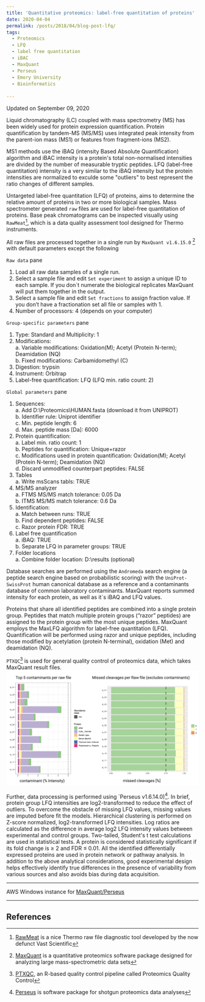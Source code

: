 ```yaml
---
title: 'Quantitative proteomics: label-free quantitation of proteins'
date: 2020-04-04
permalink: /posts/2018/04/blog-post-lfq/
tags:
  - Proteomics
  - LFQ
  - label free quantitation
  - iBAC
  - MaxQuant
  - Perseus
  - Emory University
  - Bioinformatics

---
```

Updated on September 09, 2020  

Liquid chromatography (LC) coupled with mass spectrometry (MS) has been widely used for protein expression quantification. Protein quantification by tandem-MS (MS/MS) uses integrated peak intensity from the parent-ion mass (MS1) or features from fragment-ions (MS2).  

MS1 methods use the iBAQ (intensity Based Absolute Quantification) algorithm and iBAC intensity is a protein's total non-normalised intensities are divided by the number of measurable tryptic peptides. LFQ (label-free quantitation) intensity is a very similar to the iBAQ intensity but the protein intensities are normalized to exculde some "outliers" to best represent the ratio changes of different samples. 

Untargeted label-free quantitation (LFQ) of proteins, aims to determine the relative amount of proteins in two or more biological samples. Mass spectrometer generated `raw` files are used for label-free quantitation of proteins. Base peak chromatograms can be inspected visually using `RawMeat`[^1], which  is a data quality assessment tool designed for Thermo instruments.  

All raw files are processed together in a single run by `MaxQuant v1.6.15.0` [^2] with default parameters except the following  

`Raw data` pane

 1. Load all raw data samples of a single run.
 2. Select a sample file and edit `Set experiment` to assign a unique ID to each sample. If you don´t numerate the biological replicates MaxQuant will put them together in the output.  
 3. Select a sample file and edit `Set fractions` to assign fraction value. If you don’t have a fractionation set all file or samples with 1. 
 4. Number of processors: 4 (depends on your computer)  

`Group-specific parameters` pane  
  
 1. Type: Standard and Multiplicity: 1  
 2. Modifications:  
  a. Variable modifications: Oxidation(M); Acetyl (Protein N-term); Deamidation (NQ)  
  b. Fixed modifications: Carbamidomethyl (C)  
 3. Digestion: trypsin  
 4. Instrument: Orbitrap  
 5. Label-free quantification: LFQ (LFQ min. ratio count: 2)  

`Global parameters` pane  

1. Sequences:  
 a. Add D:\Proteomics\HUMAN.fasta (download it from UNIPROT)  
 b. Identifier rule: Uniprot identifier  
 c. Min. peptide length: 6  
 d. Max. peptide mass [Da]: 6000  
2. Protein quantification:  
 a. Label min. ratio count: 1  
 b. Peptides for quantification: Unique+razor  
 c. Modifications used in protein quantification: Oxidation(M); Acetyl (Protein N-term); Deamidation (NQ)  
 d. Discard unmodified counterpart peptides: FALSE  
3. Tables  
 a. Write msScans tabls: TRUE  
4. MS/MS analyzer  
 a. FTMS MS/MS match tolerance: 0.05 Da  
 b. ITMS MS/MS match tolerance: 0.6 Da  
5. Identification:  
 a. Match between runs: TRUE  
 b. Find dependent peptides: FALSE  
 c. Razor protein FDR: TRUE  
6. Label free quantification  
 a. iBAQ: TRUE  
 b. Separate LFQ in parameter groups: TRUE  
7. Folder locations  
 a. Combine folder location: D:\results (optional)  

Database searches are performed using the `Andromeda` search engine (a peptide search engine based on probabilistic scoring) with the `UniProt-SwissProt` human canonical database as a reference and a contaminants database of common laboratory contaminants. MaxQuant reports summed intensity for each protein, as well as it`s iBAQ and LFQ values.  

Proteins that share all identified peptides are combined into a single protein group. Peptides that match multiple protein groups (“razor” peptides) are assigned to the protein group with the most unique peptides. MaxQuant employs the MaxLFQ algorithm for label-free quantitation (LFQ). Quantification will be performed using razor and unique peptides, including those modified by acetylation (protein N-terminal), oxidation (Met) and deamidation (NQ).  

`PTXQC`[^3] is used for general quality control of proteomics data, which takes MaxQuant result files.  
![proteomics-qc](/images/proteomics-qc.png)  

Further, data processing is performed using `Perseus v1.6.14.0)[^4]. In brief, protein group LFQ intensities are log2-transformed to reduce the effect of outliers. To overcome the obstacle of missing LFQ values, missing values are imputed before fit the models. Hierarchical clustering is performed on Z-score normalized, log2-transformed LFQ intensities. Log ratios are calculated as the difference in average log2 LFQ intensity values between experimental and control groups. Two-tailed, Student's t test calculations are used in statistical tests. A protein is considered statistically significant if its fold change is ≥ 2 and FDR ≤ 0.01. All the identified differentially expressed proteins are used in protein network or pathway analysis. In addition to the above analytical considerations, good experimental design helps effectively identify true differences in the presence of variability from various sources and also avoids bias during data acquisition.

[^1]: [RawMeat](http://proteomicsresource.washington.edu/protocols06/) is a nice Thermo raw file diagnostic tool developed by the now defunct Vast Scientific
[^2]: [MaxQuant](http://www.coxdocs.org/doku.php?id=maxquant:start) is a quantitative proteomics software package designed for analyzing large mass-spectrometric data sets 
[^3]: [PTXQC](https://github.com/cbielow/PTXQC), an R-based quality control pipeline called Proteomics Quality Control
[^4]: [Perseus](http://www.coxdocs.org/doku.php?id=perseus:start) is software package for shotgun proteomics data analyses

---

AWS Windows instance for [MaxQuant/Perseus](https://bitbucket.org/adinasarapu/aws_maxquant_persues/src)

---

## References
